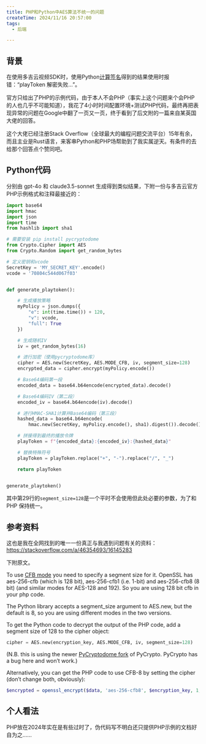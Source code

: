 ```yaml
---
title: PHP和Python中AES算法不统一的问题
createTime: 2024/11/16 20:57:00
tags:
  - 后端

---
```


## 背景

在使用多吉云视频SDK时，使用Python[计算签名](https://docs.dogecloud.com/vcloud/manual-play-token)得到的结果使用时报错：“playToken 解密失败...”。

官方只给出了PHP的示例代码，由于本人不会PHP（事实上这个问题来个会PHP的人也几乎不可能知道），我花了4小时时间配置环境+测试PHP代码，最终再把表现异常的问题在Google中翻了一页又一页，终于看到了后文附的一篇来自某英国大佬的回答。

这个大佬已经注册Stack Overflow（全球最大的编程问题交流平台）15年有余，而且主业是Rust语言，来客串Python和PHP场帮助到了我实属逆天。有条件的去给那个回答点个赞同吧。

## Python代码

分别由 gpt-4o 和 claude3.5-sonnet 生成得到类似结果，下附一份与多吉云官方PHP示例格式和注释最接近的：

```python
import base64
import hmac
import json
import time
from hashlib import sha1

# 需要安装 pip install pycryptodome
from Crypto.Cipher import AES
from Crypto.Random import get_random_bytes

# 定义密钥和vcode
SecretKey = 'MY_SECRET_KEY'.encode()
vcode = '70804c544d067f03'


def generate_playtoken():

    # 生成播放策略
    myPolicy = json.dumps({
        "e": int(time.time()) + 120,
        "v": vcode,
        "full": True
    })

    # 生成随机IV
    iv = get_random_bytes(16)

    # 进行加密（使用pycryptodome库）
    cipher = AES.new(SecretKey, AES.MODE_CFB, iv, segment_size=128)
    encrypted_data = cipher.encrypt(myPolicy.encode())

    # Base64编码第一段
    encoded_data = base64.b64encode(encrypted_data).decode()

    # Base64编码IV（第二段）
    encoded_iv = base64.b64encode(iv).decode()

    # 进行HMAC-SHA1计算并Base64编码（第三段）
    hashed_data = base64.b64encode(
        hmac.new(SecretKey, myPolicy.encode(), sha1).digest()).decode()

    # 拼接得到最终的播放令牌
    playToken = f"{encoded_data}:{encoded_iv}:{hashed_data}"

    # 替换特殊符号
    playToken = playToken.replace("+", "-").replace("/", "_")

    return playToken


generate_playtoken()
```

其中第29行的`segment_size=128`是一个平时不会使用但此处必要的参数，为了和 PHP 保持统一。

## 参考资料

这也是我在全网找到的唯一一份真正与我遇到问题有关的资料：<https://stackoverflow.com/a/46354693/16145283>

下附原文。

To use [CFB mode](https://en.wikipedia.org/wiki/Block_cipher_mode_of_operation#Cipher_Feedback_.28CFB.29) you need to specify a segment size for it. OpenSSL has aes-256-cfb (which is 128 bit), aes-256-cfb1 (i.e. 1-bit) and aes-256-cfb8 (8 bit) (and similar modes for AES-128 and 192). So you are using 128 bit cfb in your php code.

The Python library accepts a segment_size argument to AES.new, but the default is 8, so you are using different modes in the two versions.

To get the Python code to decrypt the output of the PHP code, add a segment size of 128 to the cipher object:

```python
cipher = AES.new(encryption_key, AES.MODE_CFB, iv, segment_size=128)
```

(N.B. this is using the newer [PyCryptodome fork](https://github.com/Legrandin/pycryptodome) of PyCrypto. PyCrypto has a bug here and won’t work.)

Alternatively, you can get the PHP code to use CFB-8 by setting the cipher (don’t change both, obviously):

```php
$encrypted = openssl_encrypt($data, 'aes-256-cfb8', $encryption_key, 1, $iv);
```

## 个人看法

PHP放在2024年实在是有些过时了，伪代码写不明白还只提供PHP示例的文档好自为之……
